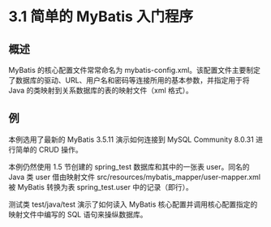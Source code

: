 # 3.1 简单的 MyBatis 入门程序

## 概述

MyBatis 的核心配置文件常常命名为 mybatis-config.xml。该配置文件主要制定了数据库的驱动、URL、用户名和密码等连接所用的基本参数，并指定用于将 Java 的类映射到关系数据库的表的映射文件（xml 格式）。

## 例

本例选用了最新的 MyBatis 3.5.11 演示如何连接到 MySQL Community 8.0.31 进行简单的 CRUD 操作。

本例仍然使用 1.5 节创建的 spring_test 数据库和其中的一张表 user。同名的 Java 类 user 借由映射文件 src/resources/mybatis_mapper/user-mapper.xml 被 MyBatis 转换为表 spring_test.user 中的记录（即行）。

测试类 test/java/test 演示了如何读入 MyBatis 核心配置并调用核心配置指定的映射文件中编写的 SQL 语句来操纵数据库。
